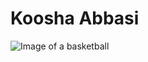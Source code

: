 # Koosha Abbasi
![Image of a basketball](https://dks.scene7.com/is/image/GolfGalaxy/16WILUJTVLTNXXXXXBKB?qlt=70&wid=1100&fmt=webp)
